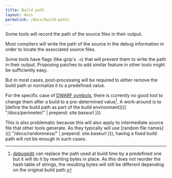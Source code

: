 ```yaml
---
title: Build path
layout: docs
permalink: /docs/build-path/
---
```


Some tools will record the path of the source files in their output.

Most compilers will write the path of the source in the debug
information in order to locate the associated source files.

Some tools have flags (like gzip's `-n`) that will prevent them to write
the path in their output. Proposing patches to add similar feature in
other tools might be sufficiently easy.

But in most cases, post-processing will be required to either remove the
build path or normalize it to a predefined value.

For the specific case of [DWARF
symbols](https://en.wikipedia.org/wiki/DWARF), there is currently no good
tool to
change them after a build to a pre-determined value[^debugedit]. A work-around is to
[define the build path as part of the build environment]({{
"/docs/perimeter/" | prepend: site.baseurl }}).

[^debugedit]: [debugedit](https://fedoraproject.org/wiki/Releases/FeatureBuildId) can replace the path used at build time by a predefined one but it will do it by rewriting bytes in place. As this does not reorder the hash table of strings, the resulting bytes will still be different depending on the original build path.

This is also problematic because this will also apply to intermediate
source file that other tools generate. As they typically will use [random
file names]({{ "/docs/randomness/" | prepend: site.baseurl }}), having a
fixed build path will not be enough in such cases.
